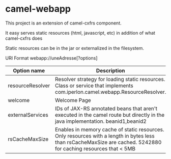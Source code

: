 # camel-webapp

This project is an extension of camel-cxfrs component.

It easy serves static resources (html, javascript, etc) in addition of what camel-cxfrs does

Static resources can be in the jar or externalized in the filesystem.

URI Format
webapp://uneAdresse[?options]


| Option name            | Description                   | Required  | Default value
| ---------------------- | ----------------------------- | --------  | ------------- |
| resourceResolver       | Resolver strategy for loading static resources. Class or service that implements com.iperlon.camel.webapp.ResourceResolver. |  false | com.iperlon.camel.webapp.ClasspathResourceResolver |
| welcome                | Welcome Page                  | false | /static/index.html |
| externalServices       | IDs of JAX-RS annotated beans that aren't executed in the camel route but directly in the java implementation. beanid1,beanid2  | false | |
| rsCacheMaxSize         | Enables in memory cache of static resources. Only resources with a length in bytes less than rsCacheMaxSize are cached. 5242880 for caching  resources that < 5MB | false | - |



